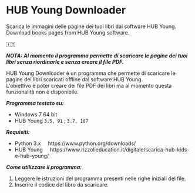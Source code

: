 # HUB Young Downloader
Scarica le immagini delle pagine dei tuoi libri dal software HUB Young.<br>
Download books pages from HUB Young software.

:it:

**_NOTA: Al momento il programma permette di scaricare le pagine dei tuoi libri senza riordinarle e senza creare il file PDF._**

HUB Young Downloader è un programma che permette di scaricare le pagine dei libri scaricati offline dal software HUB Young.<br>
L'obiettivo è poter creare dei file PDF dei libri ma al momento questa funzionalità non è disponibile.

**_Programma testato su:_**
<ul>
  <li>Windows 7 64 bit</li>
  <li>HUB Young <code>3.5, 91</code> ; <code>3.7, 107</code>
</ul>

**_Requisiti:_**
<ul>
  <li>Python 3.x &nbsp; &nbsp; https://www.python.org/downloads/</li>
  <li>HUB Young &nbsp; &nbsp; https://www.rizzolieducation.it/digitale/scarica-hub-kids-e-hub-young/</li>
</ul>

**_Come utilizzare il programma:_**
<ol>
  <li>Leggere le istruzioni del programma presenti nelle righe iniziali del file.</li>
  <li>Inserire il codice del libro da scaricare.</li>
</ol>
